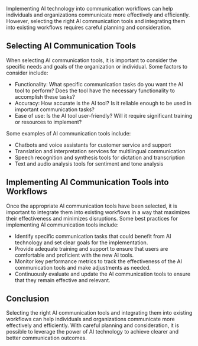 

Implementing AI technology into communication workflows can help individuals and organizations communicate more effectively and efficiently. However, selecting the right AI communication tools and integrating them into existing workflows requires careful planning and consideration.

Selecting AI Communication Tools
--------------------------------

When selecting AI communication tools, it is important to consider the specific needs and goals of the organization or individual. Some factors to consider include:

* Functionality: What specific communication tasks do you want the AI tool to perform? Does the tool have the necessary functionality to accomplish these tasks?
* Accuracy: How accurate is the AI tool? Is it reliable enough to be used in important communication tasks?
* Ease of use: Is the AI tool user-friendly? Will it require significant training or resources to implement?

Some examples of AI communication tools include:

* Chatbots and voice assistants for customer service and support
* Translation and interpretation services for multilingual communication
* Speech recognition and synthesis tools for dictation and transcription
* Text and audio analysis tools for sentiment and tone analysis

Implementing AI Communication Tools into Workflows
--------------------------------------------------

Once the appropriate AI communication tools have been selected, it is important to integrate them into existing workflows in a way that maximizes their effectiveness and minimizes disruptions. Some best practices for implementing AI communication tools include:

* Identify specific communication tasks that could benefit from AI technology and set clear goals for the implementation.
* Provide adequate training and support to ensure that users are comfortable and proficient with the new AI tools.
* Monitor key performance metrics to track the effectiveness of the AI communication tools and make adjustments as needed.
* Continuously evaluate and update the AI communication tools to ensure that they remain effective and relevant.

Conclusion
----------

Selecting the right AI communication tools and integrating them into existing workflows can help individuals and organizations communicate more effectively and efficiently. With careful planning and consideration, it is possible to leverage the power of AI technology to achieve clearer and better communication outcomes.

